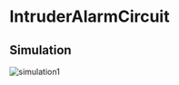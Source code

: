 # IntruderAlarmCircuit
## Simulation
![simulation1](IntruderAlarmCircuit/1.jpeg?raw=true "Simulation ")
